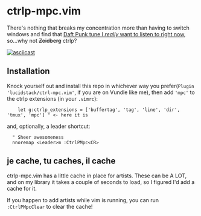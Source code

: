 # ctrlp-mpc.vim

There's nothing that breaks my concentration more than having to switch windows and find that 
[Daft Punk tune I *really* want to listen to right now](https://www.youtube.com/watch?v=zhl-Cs1-sG4),
so...why not ~~Zoidberg~~ ctrlp?

[![asciicast](https://asciinema.org/a/84bikfra6lw0jsqccb1mua6uv.png)](https://asciinema.org/a/84bikfra6lw0jsqccb1mua6uv)

## Installation

Knock yourself out and install this repo in whichever way you prefer(`Plugin 'lucidstack/ctrl-mpc.vim'`, 
if you are on Vundle like me), then add `'mpc'` to the ctrlp extensions (in your `.vimrc`):
```
    let g:ctrlp_extensions = ['buffertag', 'tag', 'line', 'dir', 'tmux', 'mpc'] " <- here it is
```
and, optionally, a leader shortcut:
```
  " Sheer awesomeness
  nnoremap <Leader>m :CtrlPMpc<CR>
```

## je cache, tu caches, il cache

ctrlp-mpc.vim has a little cache in place for artists. These can be A LOT, and on my library it takes a couple
of seconds to load, so I figured I'd add a cache for it.

If you happen to add artists while vim is running, you can run `:CtrlPMpcClear` to clear the cache!
